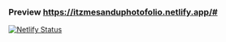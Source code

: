 ### Preview https://itzmesanduphotofolio.netlify.app/#




[![Netlify Status](https://api.netlify.com/api/v1/badges/5666f02b-0226-48c5-916f-298f2c4382f2/deploy-status)](https://app.netlify.com/projects/itzmesanduphotofolio/deploys)
